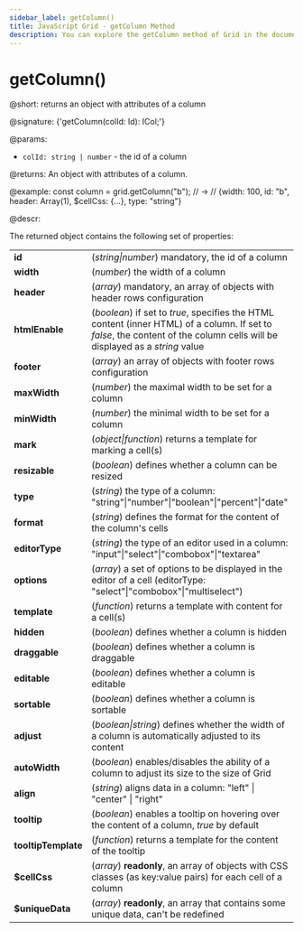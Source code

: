```yaml
---
sidebar_label: getColumn()
title: JavaScript Grid - getColumn Method 
description: You can explore the getColumn method of Grid in the documentation of the DHTMLX JavaScript UI library. Browse developer guides and API reference, try out code examples and live demos, and download a free 30-day evaluation version of DHTMLX Suite 7.
---
```


#  getColumn()

@short: returns an object with attributes of a column

@signature: {'getColumn(colId: Id): ICol;'}

@params:
- `colId: string | number` - the id of a column

@returns:
An object with attributes of a column.

@example:
const column = grid.getColumn("b"); // ->
// {width: 100, id: "b", header: Array(1), $cellCss: {…}, type: "string"}

@descr:

The returned object contains the following set of properties:

<table>
	<tbody>
        <tr>
			<td><b>id</b></td>
			<td>(<i>string|number</i>) mandatory, the id of a column</td>
		</tr>
        <tr>
			<td><b>width</b></td>
			<td>(<i>number</i>) the width of a column</td>
		</tr>
        <tr>
			<td><b>header</b></td>
			<td>(<i>array</i>) mandatory, an array of objects with header rows configuration
            </td>
		</tr>
        <tr>
			<td><b>htmlEnable</b></td>
			<td>(<i>boolean</i>) if set to <i>true</i>, specifies the HTML content (inner HTML) of a column. If set to <i>false</i>, the content of the column cells will be displayed as a <i>string</i> value </td>
		</tr>
        <tr>
			<td><b>footer</b></td>
			<td>(<i>array</i>) an array of objects with footer rows configuration
            </td>
		</tr>
        <tr>
			<td><b>maxWidth</b></td>
			<td>(<i>number</i>) the maximal width to be set for a column </td>
		</tr>
        <tr>
			<td><b>minWidth</b></td>
			<td>(<i>number</i>) the minimal width to be set for a column </td>
		</tr>
        <tr>
			<td><b>mark</b></td>
			<td>(<i>object|function</i>) returns a template for marking a cell(s)
            </td>
		</tr>
        <tr>
			<td><b>resizable</b></td>
			<td>(<i>boolean</i>) defines whether a column can be resized</td>
		</tr>
        <tr>
			<td><b>type</b></td>
			<td>(<i>string</i>) the type of a column: "string"|"number"|"boolean"|"percent"|"date"</td>
		</tr>
        <tr>
			<td><b>format</b></td>
			<td>(<i>string</i>) defines the format for the content of the column's cells</td>
		</tr>
        <tr>
			<td><b>editorType</b></td>
			<td>(<i>string</i>) the type of an editor used in a column: "input"|"select"|"combobox"|"textarea"</td>
		</tr>
        <tr>
			<td><b>options</b></td>
			<td>(<i>array</i>) a set of options to be displayed in the editor of a cell (editorType: "select"|"combobox"|"multiselect")</td>
		</tr>
        <tr>
			<td><b>template</b></td>
			<td>(<i>function</i>) returns a template with content for a cell(s)
            </td>
		</tr>
        <tr>
			<td><b>hidden</b></td>
			<td>(<i>boolean</i>) defines whether a column is hidden</td>
		</tr>
        <tr>
			<td><b>draggable</b></td>
			<td>(<i>boolean</i>) defines whether a column is draggable</td>
		</tr>
        <tr>
			<td><b>editable</b></td>
			<td>(<i>boolean</i>) defines whether a column is editable</td>
		</tr>
        <tr>
			<td><b>sortable</b></td>
			<td>(<i>boolean</i>) defines whether a column is sortable</td>
		</tr>
        <tr>
			<td><b>adjust</b></td>
			<td>(<i>boolean|string</i>) defines whether the width of a column is automatically adjusted to its content</td>
		</tr>
        <tr>
			<td><b>autoWidth</b></td>
			<td>(<i>boolean</i>) enables/disables the ability of a column to adjust its size to the size of Grid</td>
		</tr>
        <tr>
			<td><b>align</b></td>
			<td>(<i>string</i>) aligns data in a column: "left" | "center" | "right"</td>
		</tr>
        <tr>
			<td><b>tooltip</b></td>
			<td>(<i>boolean</i>) enables a tooltip on hovering over the content of a column, <i>true</i> by default</td>
		</tr>
		<tr>
			<td><b>tooltipTemplate</b></td>
			<td>(<i>function</i>) returns a template for the content of the tooltip</td>
		</tr>
		<tr>
			<td><b>$cellCss</b></td>
			<td>(<i>array</i>) <b>readonly</b>, an array of objects with CSS classes (as key:value pairs) for each cell of a column</td>
		</tr>
		<tr>
			<td><b>$uniqueData</b></td>
			<td>(<i>array</i>) <b>readonly</b>, an array that contains some unique data, can't be redefined</td>
		</tr>
    </tbody>
</table>

[comment]: # (@related: grid/usage.md#working-with-columns-and-cells)

[comment]: # (@relatedapi: grid/api/grid_setcolumns_method.md)
